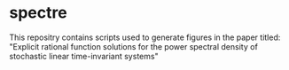 # spectre

This repositry contains scripts used to generate figures in the paper titled: "Explicit rational function solutions for the power spectral density of stochastic linear time-invariant systems"
